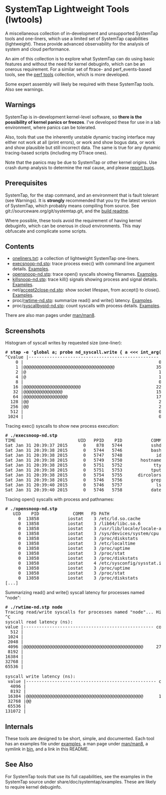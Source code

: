 SystemTap Lightweight Tools (lwtools)
===========================

A miscellaneous collection of in-development and unsupported SystemTap tools and one-liners, which use a limited set of SystemTap capabilities (lightweight). These provide advanced observability for the analysis of system and cloud performance. 

An aim of this collection is to explore what SystemTap can do using basic features and without the need for kernel debuginfo, which can be an onerous requirement. For a similar set of ftrace- and perf\_events-based tools, see the [perf tools](https://github.com/brendangregg/perf-tools) collection, which is more developed.

Some expert assembly will likely be required with these SystemTap tools. Also see warnings.

## Warnings

SystemTap is in-development kernel-level software, so **there is the possibility of kernel panics or freezes**. I've developed these for use in a lab environment, where panics can be tolerated.

Also, tools that use the inherently unstable dynamic tracing interface may either not work at all (print errors), or work and show bogus data, or work and show plausible but still incorrect data. The same is true for any dynamic tracing-based scripts (including my DTrace ones).

Note that the panics may be due to SystemTap or other kernel origins. Use crash dump analysis to determine the real cause, and please [report bugs](https://sourceware.org/systemtap/wiki/HowToReportBugs).

## Prerequisites

SystemTap, for the stap command, and an environment that is fault tolerant (see Warnings). It is **strongly** recommended that you try the latest version of SystemTap, which probably means compiling from source. See git://sourceware.org/git/systemtap.git, and the [build readme](https://sourceware.org/git/?p=systemtap.git;a=blob_plain;f=README;hb=HEAD).

Where possible, these tools avoid the requirement of having kernel debuginfo, which can be onerous in cloud environments. This may obfuscate and complicate some scripts.

## Contents

- [oneliners.txt](oneliners.txt): a collection of lightweight SystemTap one-liners.
- [execsnoop-nd.stp](execsnoop-nd.stp): trace process exec() with command line argument details. [Examples](examples/execsnoop-nd_example.txt).
- [opensnoop-nd.stp](opensnoop-nd.stp): trace open() syscalls showing filenames. [Examples](examples/opensnoop-nd_example.txt).
- [killsnoop-nd.stp](killsnoop-nd.stp): trace kill() signals showing process and signal details. [Examples](examples/killsnoop-nd_example.txt).
- net/[accept2close-nd.stp](net/accept2close-nd.stp): show socket lifespan, from accept() to close(). [Examples](examples/accept2close-nd_example.txt).
- proc/[rwtime-nd.stp](proc/rwtime-nd.stp): summarize read() and write() latency. [Examples](examples/rwtime-nd_example.txt).
- proc/[syscallbypid-nd.stp](proc/syscallbypid-nd.stp): count syscalls with process details. [Examples](examples/syscallbypid-nd_example.txt).

There are also man pages under [man/man8](man/man8).

## Screenshots

Histogram of syscall writes by requested size (one-liner):

<pre># <b>stap -e 'global a; probe nd_syscall.write { a &lt;&lt;&lt; int_arg(3); } probe end { print(@hist_log(a)); }'</b>
^Cvalue |-------------------------------------------------- count
    0 |                                                    0
    1 |@@@@@@@@@@@@@@@@@@@@@@@@@@@@@@@@@@@                35
    2 |@                                                   1
    4 |@                                                   1
    8 |                                                    0
   16 |@@@@@@@@@@@@@@@@@@@@@@                             22
   32 |@@@@@@@@@@@@@@@                                    15
   64 |@@@@@@@@@@@@@@@@@                                  17
  128 |@@                                                  2
  256 |@@                                                  2
  512 |                                                    0
 1024 |                                                    0
</pre>

Tracing exec() syscalls to show new process execution:

<pre># <b>./execsnoop-nd.stp</b>
TIME                        UID   PPID    PID           COMM ARGS
Sat Jan 31 20:39:37 2015      0    878   5744           sshd /usr/sbin/sshd -R
Sat Jan 31 20:39:38 2015      0   5744   5746           bash -bash
Sat Jan 31 20:39:38 2015      0   5747   5748             id id -un
Sat Jan 31 20:39:38 2015      0   5749   5750       hostname /bin/hostname
Sat Jan 31 20:39:38 2015      0   5751   5752            tty tty -s
Sat Jan 31 20:39:38 2015      0   5751   5753           tput tput colors
Sat Jan 31 20:39:38 2015      0   5754   5755      dircolors dircolors --sh /etc/DIR_COLORS.256color
Sat Jan 31 20:39:38 2015      0   5746   5756           grep grep -qi ^COLOR.*none /etc/DIR_COLORS.256color
Sat Jan 31 20:39:40 2015      0   5746   5757             ls ls --color=auto
Sat Jan 31 20:39:40 2015      0   5746   5758           date date
</pre>

Tracing open() syscalls with process and pathnames:

<pre># <b>./opensnoop-nd.stp</b>
   UID    PID             COMM   FD PATH
     0  13858           iostat    3 /etc/ld.so.cache
     0  13858           iostat    3 /lib64/libc.so.6
     0  13858           iostat    3 /usr/lib/locale/locale-archive
     0  13858           iostat    3 /sys/devices/system/cpu
     0  13858           iostat    3 /proc/diskstats
     0  13858           iostat    3 /etc/localtime
     0  13858           iostat    3 /proc/uptime
     0  13858           iostat    3 /proc/stat
     0  13858           iostat    3 /proc/diskstats
     0  13858           iostat    4 /etc/sysconfig/sysstat.ioconf
     0  13858           iostat    3 /proc/uptime
     0  13858           iostat    3 /proc/stat
     0  13858           iostat    3 /proc/diskstats
[...]
</pre>

Summarizing read() and write() syscall latency for processes named "node":

<pre># <b>./rwtime-nd.stp node</b>
Tracing read/write syscalls for processes named "node"... Hit Ctrl-C to end.
^C
syscall read latency (ns):
value |-------------------------------------------------- count
  512 |                                                     0
 1024 |                                                     0
 2048 |                                                     2
 4096 |@@@@@@@@@@@@@@@@@@@@@@@@@@@@@@@@@@@@@@@@@@@@@@     278
 8192 |                                                     1
16384 |                                                     5
32768 |                                                     0
65536 |                                                     0

syscall write latency (ns):
 value |-------------------------------------------------- count
  4096 |                                                     0
  8192 |                                                     0
 16384 |@@@@@@@@@@@@@@@@@@@@@@@@@@@@@@@@@@@@@@@@@@@@@      135
 32768 |@@                                                   8
 65536 |                                                     0
131072 |                                                     0
</pre>

## Internals

These tools are designed to be short, simple, and documented. Each tool has an examples file under [examples](examples), a man page under [man/man8](man/man8), a symlink in [bin](bin), and a link in this README.

## See Also

For SystemTap tools that use its full capabilities, see the examples in the SystemTap source under share/doc/systemtap/examples. These are likely to require kernel debuginfo.
